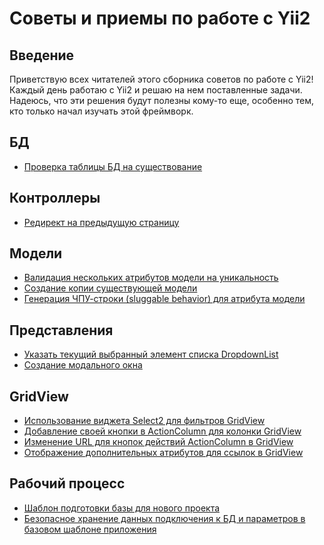 # Советы и приемы по работе с Yii2

## Введение

Приветствую всех читателей этого сборника советов по работе с Yii2!
Каждый день работаю с Yii2 и решаю на нем поставленные задачи. Надеюсь, что эти решения будут полезны кому-то еще, особенно тем, кто только начал изучать этой фреймворк.

## БД
* [Проверка таблицы БД на существование](tips/db/proverka-tablicy-bd-na-sushhestvovanie.md)

## Контроллеры
* [Редирект на предыдущую страницу](tips/controllers/redirekt-na-predydushhuju-stranicu.md)

## Модели
* [Валидация нескольких атрибутов модели на уникальность](tips/models/validacija-neskolkih-atributov-modeli-na-unikalnost.md)
* [Создание копии существующей модели](tips/models/sozdanie-kopii-sushhestvujushhej-modeli.md)
* [Генерация ЧПУ-строки (sluggable behavior) для атрибута модели](tips/models/generacija-chpu-stroki-sluggable-behavior-dlja-atributa-modeli/generacija-chpu-stroki-sluggable-behavior-dlja-atributa-modeli.md)

## Представления
* [Указать текущий выбранный элемент списка DropdownList](tips/views/ukazat-tekushhij-vybrannyj-jelement-spiska-dropdown-list/ukazat-tekushhij-vybrannyj-jelement-spiska-dropdown-list.md)
* [Создание модального окна](/tips//views/sozdanie-modalnogo-okna/sozdanie-modalnogo-okna.md)

## GridView
* [Использование виджета Select2 для фильтров GridView](tips/gridview/ispolzovanie-vidzheta-select2-dlja-filtrov-gridview.md)
* [Добавление своей кнопки в ActionColumn для колонки GridView](/tips/gridview/dobavlenie-svoej-knopki-v-actioncolumn-dlja-kolonki-gridview/dobavlenie-svoej-knopki-v-аctioncolumn-dlja-кolonki-gridview.md)
* [Изменение URL для кнопок действий ActionColumn в GridView](/tips/gridview/izmenenie-url-dlja-knopok-dejstvij-action-column-v-grid-view.md)
* [Отображение дополнительных атрибутов для ссылок в GridView](/tips/gridview/otobrazhenie-dopolnitelnyh-atributov-dlja-ssylok-v-grid-view.md)

## Рабочий процесс
* [Шаблон подготовки базы для нового проекта](/tips/workflow/shablon-podgotovki-bazy-dlja-novogo-proekta.md)
* [Безопасное хранение данных подключения к БД и параметров в базовом шаблоне приложения](/tips/workflow/bezopasnoe-hranenie-dannyh-podkljuchenija-k-bd-i-parametrov-v-bazovom-shablone-prilozhenija.md)

